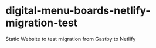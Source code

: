 # digital-menu-boards-netlify-migration-test
 Static Website to test migration from Gastby to Netlify
